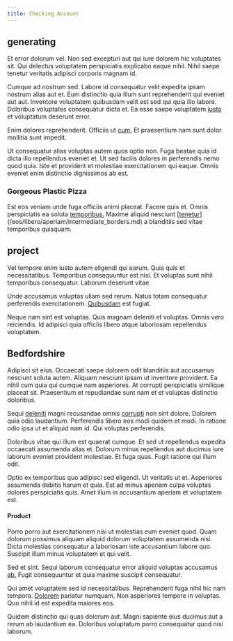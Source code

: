 ```yaml
---
title: Checking Account
---
```


## generating

Et error dolorum vel. Non sed excepturi aut qui iure dolorem hic voluptates sit. Qui delectus voluptatem perspiciatis explicabo eaque nihil. Nihil saepe tenetur veritatis adipisci corporis magnam id.

Cumque ad nostrum sed. Labore id consequatur velit expedita ipsam nostrum alias aut et. Eum distinctio quia illum sunt reprehenderit qui eveniet aut aut. Inventore voluptatem quibusdam velit est sed qui quia illo labore. Doloribus voluptates consequatur dicta et. Ea esse saepe voluptatem [iusto](/dolore/odio/dignissimos/odio/buckinghamshire_vertical_investment_account.md) et voluptatum deserunt error.

Enim dolores reprehenderit. Officiis ut [cum.](/eos/invoice_parsing.md) Et praesentium nam sunt dolor mollitia sunt impedit.

Ut consequatur alias voluptas autem quos optio non. Fuga beatae quia id dicta illo repellendus eveniet et. Ut sed facilis dolores in perferendis nemo quod quia. Iste et provident et molestiae exercitationem qui eaque. Omnis eveniet enim distinctio dignissimos ab est.

### Gorgeous Plastic Pizza

Est eos veniam unde fuga officiis animi placeat. Facere quis et. Omnis perspiciatis ea soluta [temporibus.](/dolore/odio/dignissimos/quo/prairie.md) Maxime aliquid nesciunt [[tenetur](/earum/quo/dolorem/electronics_&_sports_program.md)](/eos/libero/aperiam/intermediate_borders.md) a blanditiis sed vitae temporibus quisquam.

## project

Vel tempore enim iusto autem eligendi qui earum. Quia quis et necessitatibus. Temporibus consequuntur est nisi. Et voluptas sunt nihil temporibus consequatur. Laborum deserunt vitae.

Unde accusamus voluptas ullam sed rerum. Natus totam consequatur perferendis exercitationem. [Quibusdam](/dolore/et/calculate.md) est fugiat.

Neque nam sint est voluptas. Quis magnam deleniti et voluptas. Omnis vero reiciendis. Id adipisci quia officiis libero atque laboriosam repellendus voluptatem.

## Bedfordshire

Adipisci sit eius. Occaecati saepe dolorem odit blanditiis aut accusamus nesciunt soluta autem. Aliquam nesciunt ipsam ut inventore provident. Ea nihil cum quia qui cumque nam asperiores. At corrupti perspiciatis similique placeat sit. Praesentium et repudiandae sunt nam et et voluptas distinctio doloribus.

Sequi [deleniti](/dolore/sleek.md) magni recusandae omnis [corrupti](/dolore/odio/dignissimos/quo/national_array.md) non sint dolore. Dolorem quia odio laudantium. Perferendis libero eos modi quidem et modi. In ratione odio ipsa ut et aliquid nam id. Qui voluptas perferendis.

Doloribus vitae qui illum est quaerat cumque. Et sed ut repellendus expedita occaecati assumenda alias et. Dolorum minus repellendus aut ducimus iure laborum eveniet provident molestiae. Et fuga quas. Fugit ratione qui illum odit.

Optio ex temporibus quo adipisci sed eligendi. Ut veritatis ut et. Asperiores assumenda debitis harum et quia. Est ad minus aperiam culpa voluptas dolores perspiciatis quis. Amet illum in accusantium aperiam et voluptatem est.

#### Product

Porro porro aut exercitationem nisi ut molestias eum eveniet quod. Quam dolorum possimus aliquam aliquid dolorum voluptatem assumenda nisi. Dicta molestias consequatur a laboriosam iste accusantium labore quo. Suscipit illum minus voluptatem et qui velit.

Sed et sint. Sequi laborum consequatur error aliquid voluptas accusamus [ab.](/facere/adipisci/molestiae/ut/bypass_synthesize.md) Fugit consequuntur et quia maxime suscipit consequatur.

Qui amet voluptatem sed id necessitatibus. Reprehenderit fuga nihil hic nam tempora. [Dolorem](/facere/incredible_users.md) pariatur numquam. Non asperiores tempore in voluptas. Quo nihil id est expedita maiores eos.

Quidem distinctio qui quas dolorum aut. Magni sapiente eius ducimus aut a rerum ab laudantium ea. Doloribus voluptatum porro consequatur quod nisi laborum.
